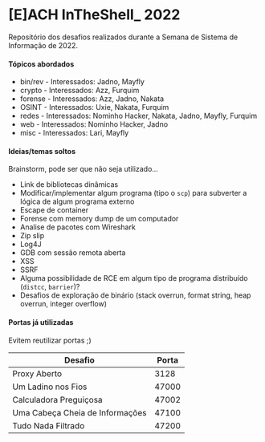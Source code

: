 # [E]ACH InTheShell_ 2022

Repositório dos desafios realizados durante a Semana de Sistema de Informação de 2022.

#### Tópicos abordados

- bin/rev - Interessados: Jadno, Mayfly
- crypto - Interessados: Azz, Furquim
- forense - Interessados: Azz, Jadno, Nakata
- OSINT - Interessados: Uxie, Nakata, Furquim
- redes - Interessados: Nominho Hacker, Nakata, Jadno, Mayfly, Furquim
- web - Interessados: Nominho Hacker, Jadno
- misc - Interessados: Lari, Mayfly

#### Ideias/temas soltos

Brainstorm, pode ser que não seja utilizado...

- Link de bibliotecas dinâmicas
- Modificar/implementar algum programa (tipo o `scp`) para subverter a lógica de algum programa externo
- Escape de container
- Forense com memory dump de um computador
- Analise de pacotes com Wireshark
- Zip slip
- Log4J
- GDB com sessão remota aberta
- XSS
- SSRF
- Alguma possibilidade de RCE em algum tipo de programa distribuído (`distcc`, `barrier`)?
- Desafios de exploração de binário (stack overrun, format string, heap overrun, integer overflow)

#### Portas já utilizadas

Evitem reutilizar portas ;)

| Desafio                         | Porta |
| ------------------------------- | ----- |
| Proxy Aberto                    | 3128  |
| Um Ladino nos Fios              | 47000 |
| Calculadora Preguiçosa          | 47002 |
| Uma Cabeça Cheia de Informações | 47100 |
| Tudo Nada Filtrado              | 47200 |

